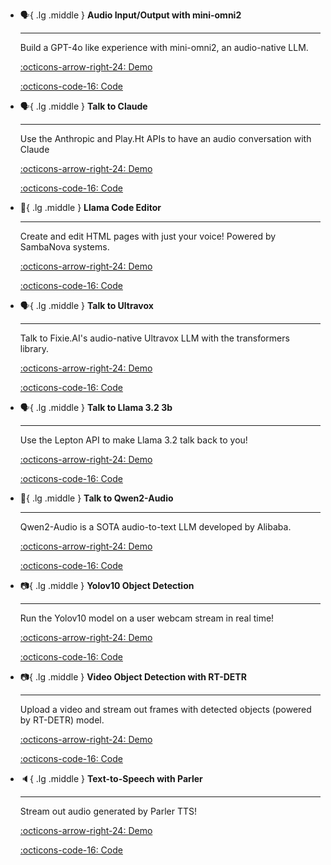 <div class="grid cards" markdown>

-   :speaking_head:{ .lg .middle } __Audio Input/Output with mini-omni2__

    ---

    Build a GPT-4o like experience with mini-omni2, an audio-native LLM.

    [:octicons-arrow-right-24: Demo](https://huggingface.co/spaces/freddyaboulton/mini-omni2-webrtc)
    
    [:octicons-code-16: Code](https://huggingface.co/spaces/freddyaboulton/mini-omni2-webrtc/blob/main/app.py)

-   :speaking_head:{ .lg .middle } __Talk to Claude__

    ---

    Use the Anthropic and Play.Ht APIs to have an audio conversation with Claude

    [:octicons-arrow-right-24: Demo](https://huggingface.co/spaces/freddyaboulton/talk-to-claude)
    
    [:octicons-code-16: Code](https://huggingface.co/spaces/freddyaboulton/talk-to-claude/blob/main/app.py)

-   :robot:{ .lg .middle } __Llama Code Editor__

    ---

    Create and edit HTML pages with just your voice! Powered by SambaNova systems.

    [:octicons-arrow-right-24: Demo](https://huggingface.co/spaces/freddyaboulton/llama-code-editor)
    
    [:octicons-code-16: Code](https://huggingface.co/spaces/freddyaboulton/llama-code-editor/blob/main/app.py)

-   :speaking_head:{ .lg .middle } __Talk to Ultravox__

    ---

    Talk to Fixie.AI's audio-native Ultravox LLM with the transformers library.

    [:octicons-arrow-right-24: Demo](https://huggingface.co/spaces/freddyaboulton/talk-to-ultravox)

    [:octicons-code-16: Code](https://huggingface.co/spaces/freddyaboulton/talk-to-ultravox/blob/main/app.py)


-   :speaking_head:{ .lg .middle } __Talk to Llama 3.2 3b__

    ---

    Use the Lepton API to make Llama 3.2 talk back to you!

    [:octicons-arrow-right-24: Demo](https://huggingface.co/spaces/freddyaboulton/llama-3.2-3b-voice-webrtc)

    [:octicons-code-16: Code](https://huggingface.co/spaces/freddyaboulton/llama-3.2-3b-voice-webrtc/blob/main/app.py)


-   :robot:{ .lg .middle } __Talk to Qwen2-Audio__

    ---

    Qwen2-Audio is a SOTA audio-to-text LLM developed by Alibaba.

    [:octicons-arrow-right-24: Demo](https://huggingface.co/spaces/freddyaboulton/talk-to-qwen-webrtc)

    [:octicons-code-16: Code](https://huggingface.co/spaces/freddyaboulton/talk-to-qwen-webrtc/blob/main/app.py)


-   :camera:{ .lg .middle } __Yolov10 Object Detection__

    ---

    Run the Yolov10 model on a user webcam stream in real time!

    [:octicons-arrow-right-24: Demo](https://huggingface.co/spaces/freddyaboulton/webrtc-yolov10n)

    [:octicons-code-16: Code](https://huggingface.co/spaces/freddyaboulton/webrtc-yolov10n/blob/main/app.py)

-   :camera:{ .lg .middle } __Video Object Detection with RT-DETR__

    ---

    Upload a video and stream out frames with detected objects (powered by RT-DETR) model.

    [:octicons-arrow-right-24: Demo](https://huggingface.co/spaces/freddyaboulton/rt-detr-object-detection-webrtc)

    [:octicons-code-16: Code](https://huggingface.co/spaces/freddyaboulton/rt-detr-object-detection-webrtc/blob/main/app.py)

-   :speaker:{ .lg .middle } __Text-to-Speech with Parler__

    ---

    Stream out audio generated by Parler TTS!

    [:octicons-arrow-right-24: Demo](https://huggingface.co/spaces/freddyaboulton/parler-tts-streaming-webrtc)

    [:octicons-code-16: Code](https://huggingface.co/spaces/freddyaboulton/parler-tts-streaming-webrtc/blob/main/app.py)


</div>